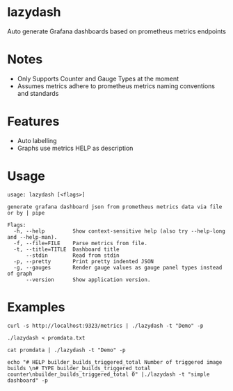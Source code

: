 # lazydash
Auto generate Grafana dashboards based on prometheus metrics endpoints

# Notes

* Only Supports Counter and Gauge Types at the moment
* Assumes metrics adhere to prometheus metrics naming conventions and standards

# Features
* Auto labelling
* Graphs use metrics HELP as description

# Usage

```
usage: lazydash [<flags>]

generate grafana dashboard json from prometheus metrics data via file or by | pipe

Flags:
  -h, --help         Show context-sensitive help (also try --help-long and --help-man).
  -f, --file=FILE    Parse metrics from file.
  -t, --title=TITLE  Dashboard title
      --stdin        Read from stdin
  -p, --pretty       Print pretty indented JSON
  -g, --gauges       Render gauge values as gauge panel types instead of graph
      --version      Show application version.
```
# Examples

```
curl -s http://localhost:9323/metrics | ./lazydash -t "Demo" -p
```
```
./lazydash < promdata.txt
```
```
cat promdata | ./lazydash -t "Demo" -p
```
```
echo "# HELP builder_builds_triggered_total Number of triggered image builds \n# TYPE builder_builds_triggered_total counter\nbuilder_builds_triggered_total 0" |./lazydash -t "simple dashboard" -p
```